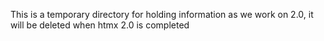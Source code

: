 This is a temporary directory for holding information as we work on 2.0, it will be deleted when htmx 2.0 is completed